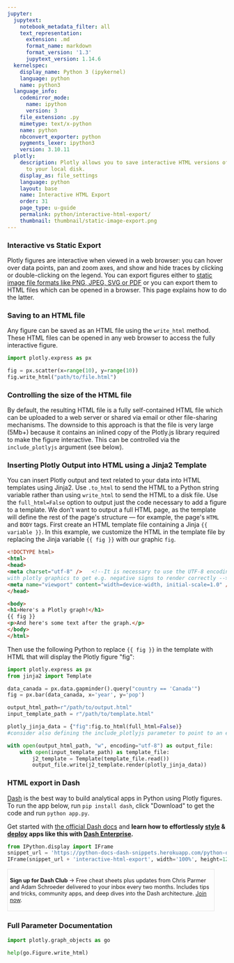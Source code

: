 ```yaml
---
jupyter:
  jupytext:
    notebook_metadata_filter: all
    text_representation:
      extension: .md
      format_name: markdown
      format_version: '1.3'
      jupytext_version: 1.14.6
  kernelspec:
    display_name: Python 3 (ipykernel)
    language: python
    name: python3
  language_info:
    codemirror_mode:
      name: ipython
      version: 3
    file_extension: .py
    mimetype: text/x-python
    name: python
    nbconvert_exporter: python
    pygments_lexer: ipython3
    version: 3.10.11
  plotly:
    description: Plotly allows you to save interactive HTML versions of your figures
      to your local disk.
    display_as: file_settings
    language: python
    layout: base
    name: Interactive HTML Export
    order: 31
    page_type: u-guide
    permalink: python/interactive-html-export/
    thumbnail: thumbnail/static-image-export.png
---
```


### Interactive vs Static Export

Plotly figures are interactive when viewed in a web browser: you can hover over data points, pan and zoom axes, and show and hide traces by clicking or double-clicking on the legend. You can export figures either to [static image file formats like PNG, JPEG, SVG or PDF](static-image-export.md) or you can export them to HTML files which can be opened in a browser. This page explains how to do the latter.

<!-- #region -->
### Saving to an HTML file

Any figure can be saved as an HTML file using the `write_html` method. These HTML files can be opened in any web browser to access the fully interactive figure.

```python
import plotly.express as px

fig = px.scatter(x=range(10), y=range(10))
fig.write_html("path/to/file.html")
```
<!-- #endregion -->

### Controlling the size of the HTML file

By default, the resulting HTML file is a fully self-contained HTML file which can be uploaded to a web server or shared via email or other file-sharing mechanisms. The downside to this approach is that the file is very large (5Mb+) because it contains an inlined copy of the Plotly.js library required to make the figure interactive. This can be controlled via the `include_plotlyjs` argument (see below).

### Inserting Plotly Output into HTML using a Jinja2 Template

You can insert Plotly output and text related to your data into HTML templates using Jinja2. Use `.to_html` to send the HTML to a Python string variable rather than using `write_html` to send the HTML to a disk file.  Use the `full_html=False` option to output just the code necessary to add a figure to a template. We don't want to output a full HTML page, as the template will define the rest of the page's structure — for example, the page's `HTML` and `BODY` tags.  First create an HTML template file containing a Jinja `{{ variable }}`.  In this example, we customize the HTML in the template file by replacing the Jinja variable `{{ fig }}` with our graphic `fig`.

<!-- #region -->

```html
<!DOCTYPE html>
<html>
<head>
<meta charset="utf-8" />   <!--It is necessary to use the UTF-8 encoding 
with plotly graphics to get e.g. negative signs to render correctly -->
<meta name="viewport" content="width=device-width, initial-scale=1.0" />
</head>

<body>
<h1>Here's a Plotly graph!</h1>
{{ fig }}
<p>And here's some text after the graph.</p>
</body>
</html>
```


Then use the following Python to replace `{{ fig }}` in the template with HTML that will display the Plotly figure "fig":

```python
import plotly.express as px
from jinja2 import Template

data_canada = px.data.gapminder().query("country == 'Canada'")
fig = px.bar(data_canada, x='year', y='pop')

output_html_path=r"/path/to/output.html"
input_template_path = r"/path/to/template.html"

plotly_jinja_data = {"fig":fig.to_html(full_html=False)}
#consider also defining the include_plotlyjs parameter to point to an external Plotly.js as described above

with open(output_html_path, "w", encoding="utf-8") as output_file:
    with open(input_template_path) as template_file:
        j2_template = Template(template_file.read())
        output_file.write(j2_template.render(plotly_jinja_data))
```
<!-- #endregion -->

### HTML export in Dash

[Dash](https://plotly.com/dash/) is the best way to build analytical apps in Python using Plotly figures. To run the app below, run `pip install dash`, click "Download" to get the code and run `python app.py`.

Get started  with [the official Dash docs](https://dash.plotly.com/installation) and **learn how to effortlessly [style](https://plotly.com/dash/design-kit/) & [deploy](https://plotly.com/dash/app-manager/) apps like this with <a class="plotly-red" href="https://plotly.com/dash/">Dash Enterprise</a>.**


```python {hide_code=true}
from IPython.display import IFrame
snippet_url = 'https://python-docs-dash-snippets.herokuapp.com/python-docs-dash-snippets/'
IFrame(snippet_url + 'interactive-html-export', width='100%', height=1200)
```

<div style="font-size: 0.9em;"><div style="width: calc(100% - 30px); box-shadow: none; border: thin solid rgb(229, 229, 229);"><div style="padding: 5px;"><div><p><strong>Sign up for Dash Club</strong> → Free cheat sheets plus updates from Chris Parmer and Adam Schroeder delivered to your inbox every two months. Includes tips and tricks, community apps, and deep dives into the Dash architecture.
<u><a href="https://go.plotly.com/dash-club?utm_source=Dash+Club+2022&utm_medium=graphing_libraries&utm_content=inline">Join now</a></u>.</p></div></div></div></div>


### Full Parameter Documentation

```python
import plotly.graph_objects as go

help(go.Figure.write_html)
```
